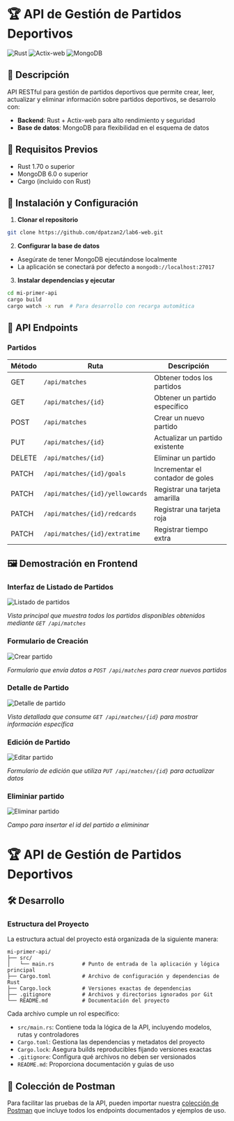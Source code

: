 # 🏆 API de Gestión de Partidos Deportivos

![Rust](https://img.shields.io/badge/Rust-1.70+-black?logo=rust)
![Actix-web](https://img.shields.io/badge/Actix--web-4.0+-red)
![MongoDB](https://img.shields.io/badge/MongoDB-6.0+-green?logo=mongodb)

## 📌 Descripción

API RESTful para gestión de partidos deportivos que permite crear, leer, actualizar y eliminar información sobre partidos deportivos, se desarrolo con:

- **Backend**: Rust + Actix-web para alto rendimiento y seguridad
- **Base de datos**: MongoDB para flexibilidad en el esquema de datos

## 🔧 Requisitos Previos

- Rust 1.70 o superior
- MongoDB 6.0 o superior
- Cargo (incluido con Rust)

## 🚀 Instalación y Configuración

1. **Clonar el repositorio**

```bash
git clone https://github.com/dpatzan2/lab6-web.git
```

2. **Configurar la base de datos**

- Asegúrate de tener MongoDB ejecutándose localmente
- La aplicación se conectará por defecto a `mongodb://localhost:27017`

3. **Instalar dependencias y ejecutar**

```bash
cd mi-primer-api
cargo build
cargo watch -x run  # Para desarrollo con recarga automática
```

## 📡 API Endpoints

### Partidos

| Método | Ruta                              | Descripción                     |
| ------- | --------------------------------- | -------------------------------- |
| GET     | `/api/matches`                  | Obtener todos los partidos       |
| GET     | `/api/matches/{id}`             | Obtener un partido específico   |
| POST    | `/api/matches`                  | Crear un nuevo partido           |
| PUT     | `/api/matches/{id}`             | Actualizar un partido existente  |
| DELETE  | `/api/matches/{id}`             | Eliminar un partido              |
| PATCH   | `/api/matches/{id}/goals`       | Incrementar el contador de goles |
| PATCH   | `/api/matches/{id}/yellowcards` | Registrar una tarjeta amarilla   |
| PATCH   | `/api/matches/{id}/redcards`    | Registrar una tarjeta roja       |
| PATCH   | `/api/matches/{id}/extratime`   | Registrar tiempo extra           |

## 🖼️ Demostración en Frontend

### Interfaz de Listado de Partidos

![Listado de partidos](https://github.com/user-attachments/assets/6edcbaa8-372e-4f18-8c32-32ef815858f7)

*Vista principal que muestra todos los partidos disponibles obtenidos mediante `GET /api/matches`*

### Formulario de Creación

![Crear partido](https://github.com/user-attachments/assets/784f0489-62d9-4a61-a582-72fb47408273)

*Formulario que envía datos a `POST /api/matches` para crear nuevos partidos*

### Detalle de Partido

![Detalle de partido](https://github.com/user-attachments/assets/c46038e9-3d3c-4e15-9589-409f110d83aa)

*Vista detallada que consume `GET /api/matches/{id}` para mostrar información específica*

### Edición de Partido

![Editar partido](https://github.com/user-attachments/assets/8de5c575-20b5-40a5-82a5-c7fb366b95ae)

*Formulario de edición que utiliza `PUT /api/matches/{id}` para actualizar datos*

### Eliminiar partido

![Eliminar partido](https://github.com/user-attachments/assets/c3ed2925-c170-412b-bec5-dae3715cdc68)

*Campo para insertar el id del partido a elimininar*

# 🏆 API de Gestión de Partidos Deportivos

## 🛠️ Desarrollo

### Estructura del Proyecto

La estructura actual del proyecto está organizada de la siguiente manera:

```
mi-primer-api/
├── src/
│   └── main.rs         # Punto de entrada de la aplicación y lógica principal
├── Cargo.toml          # Archivo de configuración y dependencias de Rust
├── Cargo.lock          # Versiones exactas de dependencias
├── .gitignore          # Archivos y directorios ignorados por Git
└── README.md           # Documentación del proyecto
```

Cada archivo cumple un rol específico:

- `src/main.rs`: Contiene toda la lógica de la API, incluyendo modelos, rutas y controladores
- `Cargo.toml`: Gestiona las dependencias y metadatos del proyecto
- `Cargo.lock`: Asegura builds reproducibles fijando versiones exactas
- `.gitignore`: Configura qué archivos no deben ser versionados
- `README.md`: Proporciona documentación y guías de uso

## 🔌 Colección de Postman

Para facilitar las pruebas de la API, pueden importar nuestra [colección de Postman](https://documenter.getpostman.com/view/19231920/2sB2cPj5aU) que incluye todos los endpoints documentados y ejemplos de uso.

